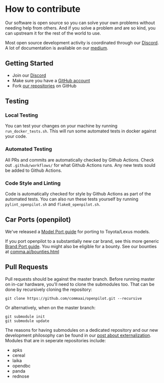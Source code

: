 # How to contribute

Our software is open source so you can solve your own problems without needing help from others. And if you solve a problem and are so kind, you can upstream it for the rest of the world to use.

Most open source development activity is coordinated through our [Discord](https://discord.comma.ai). A lot of documentation is available on our [medium](https://medium.com/@comma_ai/).

## Getting Started

 * Join our [Discord](https://discord.comma.ai)
 * Make sure you have a [GitHub account](https://github.com/signup/free)
 * Fork [our repositories](https://github.com/commaai) on GitHub

## Testing

### Local Testing

You can test your changes on your machine by running `run_docker_tests.sh`. This will run some automated tests in docker against your code.

### Automated Testing

All PRs and commits are automatically checked by Github Actions. Check out `.github/workflows/` for what Github Actions runs. Any new tests sould be added to Github Actions.

### Code Style and Linting

Code is automatically checked for style by Github Actions as part of the automated tests. You can also run these tests yourself by running `pylint_openpilot.sh` and `flake8_openpilot.sh`.

## Car Ports (openpilot)

We've released a [Model Port guide](https://medium.com/@comma_ai/openpilot-port-guide-for-toyota-models-e5467f4b5fe6) for porting to Toyota/Lexus models.

If you port openpilot to a substantially new car brand, see this more generic [Brand Port guide](https://medium.com/@comma_ai/how-to-write-a-car-port-for-openpilot-7ce0785eda84). You might also be eligible for a bounty. See our bounties at [comma.ai/bounties.html](https://comma.ai/bounties.html)

## Pull Requests

Pull requests should be against the master branch. Before running master on in-car hardware, you'll need to clone the submodules too. That can be done by recursively cloning the repository:
```
git clone https://github.com/commaai/openpilot.git --recursive
```
Or alternatively, when on the master branch:
```
git submodule init
git submodule update
```
The reasons for having submodules on a dedicated repository and our new development philosophy can be found in our [post about externalization](https://medium.com/@comma_ai/a-2020-theme-externalization-13b33326d8b3).
Modules that are in seperate repositories include:
* apks
* cereal
* laika
* opendbc
* panda
* rednose
